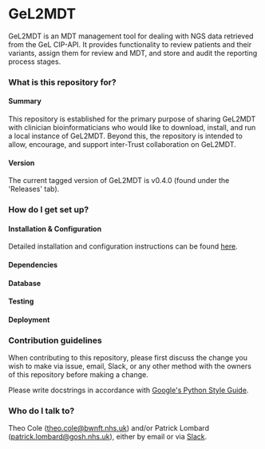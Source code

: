 # GeL2MDT #

GeL2MDT is an MDT management tool for dealing with NGS data retrieved from the GeL CIP-API.
It provides functionality to review patients and their variants, assign them for review and MDT, and store and audit the reporting process stages.

### What is this repository for? ###

#### Summary

This repository is established for the primary purpose of sharing GeL2MDT with clinician bioinformaticians who would like to download, install, and run a local instance of GeL2MDT. Beyond this, the repository is intended to allow, encourage, and support inter-Trust collaboration on GeL2MDT.

#### Version

The current tagged version of GeL2MDT is v0.4.0 (found under the 'Releases' tab).


### How do I get set up? ###

#### Installation & Configuration

Detailed installation and configuration instructions can be found [here](INSTALLATION.md).

#### Dependencies



#### Database 

#### Testing

#### Deployment

### Contribution guidelines ###

When contributing to this repository, please first discuss the change you wish to make via issue, email, Slack, or any other method with the owners of this repository before making a change.

Please write docstrings in accordance with [Google's Python Style Guide](https://google.github.io/styleguide/pyguide.html#Comments).

### Who do I talk to? ###

Theo Cole (theo.cole@bwnft.nhs.uk) and/or Patrick Lombard (patrick.lombard@gosh.nhs.uk), either by email or via [Slack](https://binfx.slack.com).
